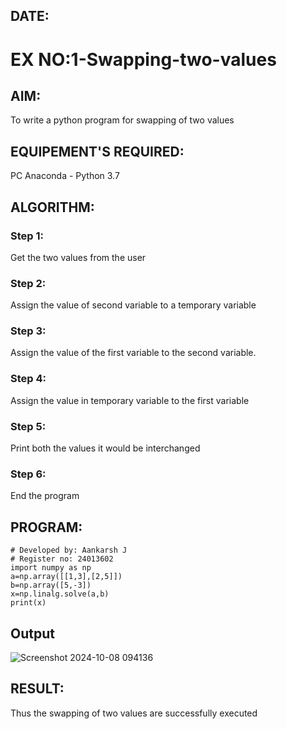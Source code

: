 ## DATE:
# EX NO:1-Swapping-two-values
## AIM:
To write a python program for swapping of two values
## EQUIPEMENT'S REQUIRED: 
PC
Anaconda - Python 3.7
## ALGORITHM: 
### Step 1:
Get the two values from the user
### Step 2: 
Assign the value of second variable to a temporary variable 
### Step 3: 
Assign the value of the first variable to the second variable.
### Step 4:  
Assign the value in temporary variable to the first variable
### Step 5: 
Print both the values it would be interchanged
### Step 6: 
End the program
## PROGRAM:
```
# Developed by: Aankarsh J
# Register no: 24013602
import numpy as np
a=np.array([[1,3],[2,5]])
b=np.array([5,-3])
x=np.linalg.solve(a,b)
print(x)

```

## Output
![Screenshot 2024-10-08 094136](https://github.com/user-attachments/assets/17d32a56-4b91-43a6-9c04-8ffe69d25429)


## RESULT:
Thus the swapping of two values are successfully executed



